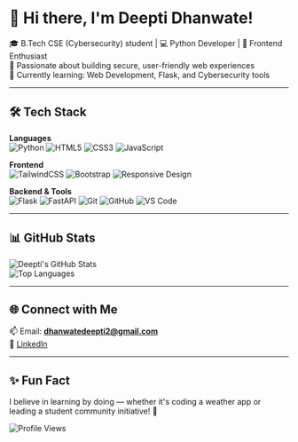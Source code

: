 # 👋 Hi there, I'm Deepti Dhanwate!  

🎓 B.Tech CSE (Cybersecurity) student | 💻 Python Developer | 🎨 Frontend Enthusiast  
🔐 Passionate about building secure, user-friendly web experiences  
🌱 Currently learning: Web Development, Flask, and Cybersecurity tools  

---

## 🛠️ Tech Stack  

**Languages**  
![Python](https://img.shields.io/badge/Python-3776AB?style=for-the-badge&logo=python&logoColor=white)  ![HTML5](https://img.shields.io/badge/HTML5-E34F26?style=for-the-badge&logo=html5&logoColor=white)  ![CSS3](https://img.shields.io/badge/CSS3-1572B6?style=for-the-badge&logo=css3&logoColor=white)  ![JavaScript](https://img.shields.io/badge/JavaScript-F7DF1E?style=for-the-badge&logo=javascript&logoColor=black)  

**Frontend**  
![TailwindCSS](https://img.shields.io/badge/Tailwind_CSS-38B2AC?style=for-the-badge&logo=tailwind-css&logoColor=white)   ![Bootstrap](https://img.shields.io/badge/Bootstrap-563D7C?style=for-the-badge&logo=bootstrap&logoColor=white)  ![Responsive Design](https://img.shields.io/badge/Responsive-FF5722?style=for-the-badge&logo=responsive&logoColor=white)  

**Backend & Tools**  
![Flask](https://img.shields.io/badge/Flask-000000?style=for-the-badge&logo=flask&logoColor=white)  ![FastAPI](https://img.shields.io/badge/FastAPI-009688?style=for-the-badge&logo=fastapi&logoColor=white) ![Git](https://img.shields.io/badge/Git-F05032?style=for-the-badge&logo=git&logoColor=white)  ![GitHub](https://img.shields.io/badge/GitHub-181717?style=for-the-badge&logo=github&logoColor=white)  ![VS Code](https://img.shields.io/badge/VS_Code-007ACC?style=for-the-badge&logo=visual-studio-code&logoColor=white)  

---

## 📊 GitHub Stats  

![Deepti's GitHub Stats](https://github-readme-stats.vercel.app/api?username=DeeptiDhanwate&show_icons=true&theme=radical)  
![Top Languages](https://github-readme-stats.vercel.app/api/top-langs/?username=DeeptiDhanwate&layout=compact&theme=radical)  

---

## 🌐 Connect with Me  

📫 Email: **dhanwatedeepti2@gmail.com**  
🔗 [LinkedIn](your-link-here)  

---

## ✨ Fun Fact  
I believe in learning by doing — whether it's coding a weather app or leading a student community initiative! 🚀  

![Profile Views](https://komarev.com/ghpvc/?username=DeeptiDhanwate&label=Profile%20Views&color=0e75b6&style=flat)  


